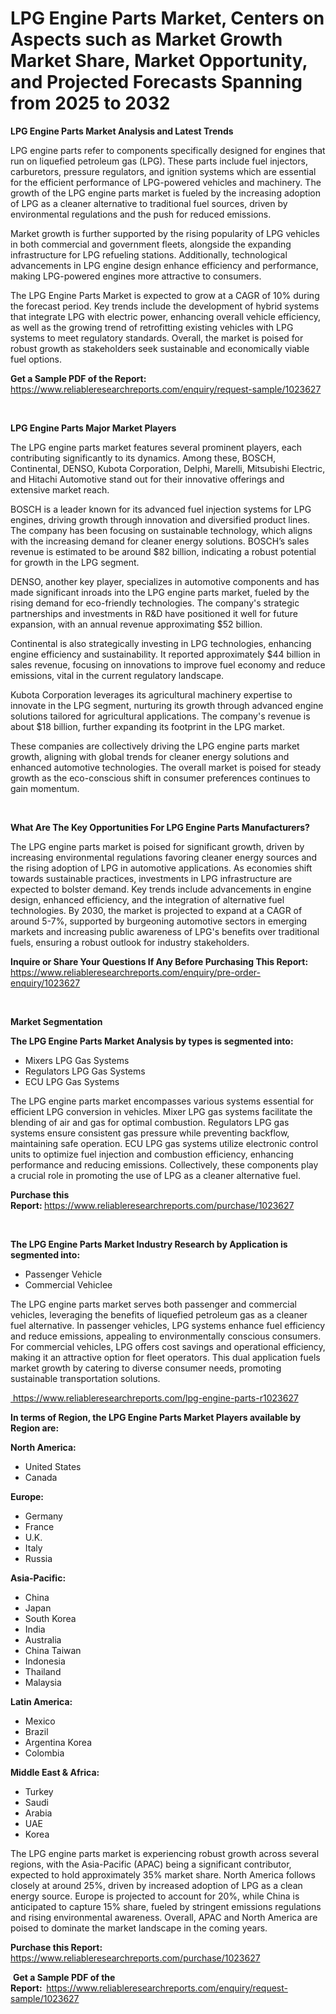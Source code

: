 <p><h1>LPG Engine Parts Market, Centers on Aspects such as Market Growth Market Share, Market Opportunity, and Projected Forecasts Spanning from 2025 to 2032</h1></p><p><strong>LPG Engine Parts Market Analysis and Latest Trends</strong></p>
<p><p>LPG engine parts refer to components specifically designed for engines that run on liquefied petroleum gas (LPG). These parts include fuel injectors, carburetors, pressure regulators, and ignition systems which are essential for the efficient performance of LPG-powered vehicles and machinery. The growth of the LPG engine parts market is fueled by the increasing adoption of LPG as a cleaner alternative to traditional fuel sources, driven by environmental regulations and the push for reduced emissions. </p><p>Market growth is further supported by the rising popularity of LPG vehicles in both commercial and government fleets, alongside the expanding infrastructure for LPG refueling stations. Additionally, technological advancements in LPG engine design enhance efficiency and performance, making LPG-powered engines more attractive to consumers. </p><p>The LPG Engine Parts Market is expected to grow at a CAGR of 10% during the forecast period. Key trends include the development of hybrid systems that integrate LPG with electric power, enhancing overall vehicle efficiency, as well as the growing trend of retrofitting existing vehicles with LPG systems to meet regulatory standards. Overall, the market is poised for robust growth as stakeholders seek sustainable and economically viable fuel options.</p></p>
<p><strong>Get a Sample PDF of the Report:&nbsp;</strong> <a href="https://www.reliableresearchreports.com/enquiry/request-sample/1023627?utm_campaign=3078&utm_medium=2&utm_source=Github&utm_content=ia&utm_term=18042025&utm_id=lpg-engine-parts">https://www.reliableresearchreports.com/enquiry/request-sample/1023627</a></p>
<p>&nbsp;</p>
<p><strong>LPG Engine Parts Major Market Players</strong></p>
<p><p>The LPG engine parts market features several prominent players, each contributing significantly to its dynamics. Among these, BOSCH, Continental, DENSO, Kubota Corporation, Delphi, Marelli, Mitsubishi Electric, and Hitachi Automotive stand out for their innovative offerings and extensive market reach.</p><p>BOSCH is a leader known for its advanced fuel injection systems for LPG engines, driving growth through innovation and diversified product lines. The company has been focusing on sustainable technology, which aligns with the increasing demand for cleaner energy solutions. BOSCH’s sales revenue is estimated to be around $82 billion, indicating a robust potential for growth in the LPG segment.</p><p>DENSO, another key player, specializes in automotive components and has made significant inroads into the LPG engine parts market, fueled by the rising demand for eco-friendly technologies. The company's strategic partnerships and investments in R&D have positioned it well for future expansion, with an annual revenue approximating $52 billion.</p><p>Continental is also strategically investing in LPG technologies, enhancing engine efficiency and sustainability. It reported approximately $44 billion in sales revenue, focusing on innovations to improve fuel economy and reduce emissions, vital in the current regulatory landscape.</p><p>Kubota Corporation leverages its agricultural machinery expertise to innovate in the LPG segment, nurturing its growth through advanced engine solutions tailored for agricultural applications. The company's revenue is about $18 billion, further expanding its footprint in the LPG market.</p><p>These companies are collectively driving the LPG engine parts market growth, aligning with global trends for cleaner energy solutions and enhanced automotive technologies. The overall market is poised for steady growth as the eco-conscious shift in consumer preferences continues to gain momentum.</p></p>
<p>&nbsp;</p>
<p><strong>What Are The Key Opportunities For LPG Engine Parts Manufacturers?</strong></p>
<p><p>The LPG engine parts market is poised for significant growth, driven by increasing environmental regulations favoring cleaner energy sources and the rising adoption of LPG in automotive applications. As economies shift towards sustainable practices, investments in LPG infrastructure are expected to bolster demand. Key trends include advancements in engine design, enhanced efficiency, and the integration of alternative fuel technologies. By 2030, the market is projected to expand at a CAGR of around 5-7%, supported by burgeoning automotive sectors in emerging markets and increasing public awareness of LPG's benefits over traditional fuels, ensuring a robust outlook for industry stakeholders.</p></p>
<p><strong>Inquire or Share Your Questions If Any Before Purchasing This Report:</strong> <a href="https://www.reliableresearchreports.com/enquiry/pre-order-enquiry/1023627?utm_campaign=3078&utm_medium=2&utm_source=Github&utm_content=ia&utm_term=18042025&utm_id=lpg-engine-parts">https://www.reliableresearchreports.com/enquiry/pre-order-enquiry/1023627</a></p>
<p>&nbsp;</p>
<p><strong>Market Segmentation</strong></p>
<p><strong>The LPG Engine Parts Market Analysis by types is segmented into:</strong></p>
<p><ul><li>Mixers LPG Gas Systems</li><li>Regulators LPG Gas Systems</li><li>ECU LPG Gas Systems</li></ul></p>
<p><p>The LPG engine parts market encompasses various systems essential for efficient LPG conversion in vehicles. Mixer LPG gas systems facilitate the blending of air and gas for optimal combustion. Regulators LPG gas systems ensure consistent gas pressure while preventing backflow, maintaining safe operation. ECU LPG gas systems utilize electronic control units to optimize fuel injection and combustion efficiency, enhancing performance and reducing emissions. Collectively, these components play a crucial role in promoting the use of LPG as a cleaner alternative fuel.</p></p>
<p><strong>Purchase this Report:&nbsp;</strong><a href="https://www.reliableresearchreports.com/purchase/1023627?utm_campaign=3078&utm_medium=2&utm_source=Github&utm_content=ia&utm_term=18042025&utm_id=lpg-engine-parts">https://www.reliableresearchreports.com/purchase/1023627</a></p>
<p>&nbsp;</p>
<p><strong>The LPG Engine Parts Market Industry Research by Application is segmented into:</strong></p>
<p><ul><li>Passenger Vehicle</li><li>Commercial Vehiclee</li></ul></p>
<p><p>The LPG engine parts market serves both passenger and commercial vehicles, leveraging the benefits of liquefied petroleum gas as a cleaner fuel alternative. In passenger vehicles, LPG systems enhance fuel efficiency and reduce emissions, appealing to environmentally conscious consumers. For commercial vehicles, LPG offers cost savings and operational efficiency, making it an attractive option for fleet operators. This dual application fuels market growth by catering to diverse consumer needs, promoting sustainable transportation solutions.</p></p>
<p><a href="https://www.reliableresearchreports.com/lpg-engine-parts-r1023627?utm_campaign=3078&utm_medium=2&utm_source=Github&utm_content=ia&utm_term=18042025&utm_id=lpg-engine-parts">&nbsp;https://www.reliableresearchreports.com/lpg-engine-parts-r1023627</a></p>
<p><strong>In terms of Region, the LPG Engine Parts Market Players available by Region are:</strong></p>
<p>
    <p> <strong> North America: </strong>
        <ul>
            <li>United States</li>
            <li>Canada</li>
        </ul>
        </p> 
    <p> <strong> Europe: </strong>
        <ul>
            <li>Germany</li>
            <li>France</li>
            <li>U.K.</li>
            <li>Italy</li>
            <li>Russia</li>
        </ul>
        </p> 
    <p> <strong> Asia-Pacific: </strong>
        <ul>
            <li>China</li>
            <li>Japan</li>
            <li>South Korea</li>
            <li>India</li>
            <li>Australia</li>
            <li>China Taiwan</li>
            <li>Indonesia</li>
            <li>Thailand</li>
            <li>Malaysia</li>
        </ul>
        </p> 
    <p> <strong> Latin America: </strong>
        <ul>
            <li>Mexico</li>
            <li>Brazil</li>
            <li>Argentina Korea</li>
            <li>Colombia</li>
        </ul>
        </p> 
    <p> <strong> Middle East & Africa: </strong>
        <ul>
            <li>Turkey</li>
            <li>Saudi</li>
            <li>Arabia</li>
            <li>UAE</li>
            <li>Korea</li>
        </ul>
    </p>
    </p>
<p><p>The LPG engine parts market is experiencing robust growth across several regions, with the Asia-Pacific (APAC) being a significant contributor, expected to hold approximately 35% market share. North America follows closely at around 25%, driven by increased adoption of LPG as a clean energy source. Europe is projected to account for 20%, while China is anticipated to capture 15% share, fueled by stringent emissions regulations and rising environmental awareness. Overall, APAC and North America are poised to dominate the market landscape in the coming years.</p></p>
<p><strong>Purchase this Report: </strong><a href="https://www.reliableresearchreports.com/purchase/1023627?utm_campaign=3078&utm_medium=2&utm_source=Github&utm_content=ia&utm_term=18042025&utm_id=lpg-engine-parts">https://www.reliableresearchreports.com/purchase/1023627</a></p>
<p>&nbsp;<strong>Get a Sample PDF of the Report:&nbsp;&nbsp;</strong><a href="https://www.reliableresearchreports.com/enquiry/request-sample/1023627?utm_campaign=3078&utm_medium=2&utm_source=Github&utm_content=ia&utm_term=18042025&utm_id=lpg-engine-parts">https://www.reliableresearchreports.com/enquiry/request-sample/1023627</a></p>
<p><strong></strong></p>
<p><p></p><p></p><p></p></p>
